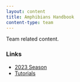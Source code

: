 ```yaml
---
layout: content
title: Amphibians Handbook
content-type: team
---
```


Team related content.

### Links
* [2023 Season](2023)
* [Tutorials](tutorials)

<div style="display:none">
* [Code of Conduct](/team/code-of-conduct)
* What to do first as a coder
* What to do first as a build person
* Coding Curriculum
* Building Curriculum
</div>